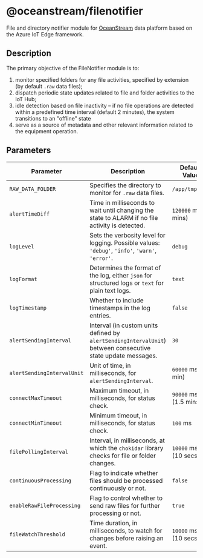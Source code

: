 # @oceanstream/filenotifier 

File and directory notifier module for [OceanStream](https://oceanstream) data platform based on the Azure IoT Edge framework.

## Description

The primary objective of the FileNotifier module is to:

1. monitor specified folders for any file activities, specified by extension (by default `.raw` data files);
2. dispatch periodic state updates related to file and folder activities to the IoT Hub;
3. idle detection based on file inactivity – if no file operations are detected within a predefined time interval (default 2 minutes), the system transitions to an "offline" state
4. serve as a source of metadata and other relevant information related to the equipment operation.

## Parameters

| Parameter                | Description                                                                                                   | Default Value         | Data Type   |
|--------------------------|---------------------------------------------------------------------------------------------------------------|-----------------------|-------------|
| `RAW_DATA_FOLDER`        | Specifies the directory to monitor for `.raw` data files.                                                      | `/app/tmpdata`        | String      |
| `alertTimeDiff`          | Time in milliseconds to wait until changing the state to ALARM if no file activity is detected.                | `120000` ms (2 mins)  | Number      |
| `logLevel`               | Sets the verbosity level for logging. Possible values: `'debug'`, `'info'`, `'warn'`, `'error'`.               | `debug`               | String      |
| `logFormat`              | Determines the format of the log, either `json` for structured logs or `text` for plain text logs.             | `text`                | String      |
| `logTimestamp`           | Whether to include timestamps in the log entries.                                                              | `false`               | Boolean     |
| `alertSendingInterval`   | Interval (in custom units defined by `alertSendingIntervalUnit`) between consecutive state update messages.    | `30`                  | Number      |
| `alertSendingIntervalUnit`| Unit of time, in milliseconds, for `alertSendingInterval`.                                                    | `60000` ms (1 min)    | Number      |
| `connectMaxTimeout`      | Maximum timeout, in milliseconds, for status check.                                                            | `90000` ms (1.5 mins) | Number      |
| `connectMinTimeout`      | Minimum timeout, in milliseconds, for status check.                                                            | `100` ms              | Number      |
| `filePollingInterval`    | Interval, in milliseconds, at which the `chokidar` library checks for file or folder changes.                  | `10000` ms (10 secs)  | Number      |
| `continuousProcessing`   | Flag to indicate whether files should be processed continuously or not.                                        | `false`               | Boolean     |
| `enableRawFileProcessing`| Flag to control whether to send raw files for further processing or not.                                       | `true`                | Boolean     |
| `fileWatchThreshold`     | Time duration, in milliseconds, to watch for changes before raising an event.                                  | `10000` ms (10 secs)  | Number      |

